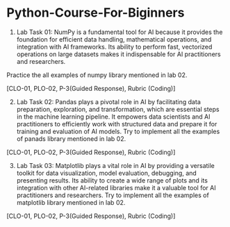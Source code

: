 # Python-Course-For-Biginners

1.	Lab Task 01: NumPy is a fundamental tool for AI because it provides the foundation for efficient data handling, mathematical operations, and integration with AI frameworks. Its ability to perform fast, vectorized operations on large datasets makes it indispensable for AI practitioners and researchers. 

Practice the all examples of numpy library mentioned in lab 02.

[CLO-01, PLO-02, P-3(Guided Response), Rubric (Coding)]

2.	Lab Task 02: Pandas plays a pivotal role in AI by facilitating data preparation, exploration, and transformation, which are essential steps in the machine learning pipeline. It empowers data scientists and AI practitioners to efficiently work with structured data and prepare it for training and evaluation of AI models.
Try to implement all the examples of panads library mentioned in lab 02. 

[CLO-01, PLO-02, P-3(Guided Response), Rubric (Coding)]

3.	Lab Task 03: Matplotlib plays a vital role in AI by providing a versatile toolkit for data visualization, model evaluation, debugging, and presenting results. Its ability to create a wide range of plots and its integration with other AI-related libraries make it a valuable tool for AI practitioners and researchers.
Try to implement all the examples of matplotlib library mentioned in lab 02. 

[CLO-01, PLO-02, P-3(Guided Response), Rubric (Coding)]
